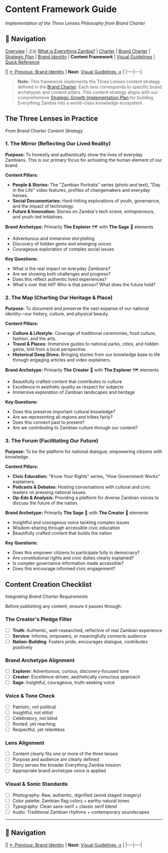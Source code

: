 # Content Framework Guide
*Implementation of the Three Lenses Philosophy from Brand Charter*

## 🧭 Navigation
[Overview](../../README.md) | 🇿🇲 [What is Everything Zambia?](../../EVERYTHING_ZAMBIA_DEFINITION.md) | [Charter](../CHARTER.md) | [Brand Charter](../BRAND_CHARTER.md) | [Strategic Plan](../STRATEGIC_GROWTH_IMPLEMENTATION_PLAN.md) | [Brand Identity](./brand-identity.md) | **Content Framework** | [Visual Guidelines](./visual-identity-guidelines.md) | [Quick Reference](./quick-reference.md)

|| [← Previous: Brand Identity](./brand-identity.md) | **Next:** [Visual Guidelines →](./visual-identity-guidelines.md) |
|---|---|

> **Note:** This framework implements the Three Lenses content strategy defined in the [Brand Charter](../BRAND_CHARTER.md). Each lens corresponds to specific brand archetypes and content pillars. This content strategy aligns with our comprehensive [Strategic Growth Implementation Plan](../STRATEGIC_GROWTH_IMPLEMENTATION_PLAN.md) for building Everything Zambia into a world-class knowledge ecosystem.

## The Three Lenses in Practice
*From Brand Charter Content Strategy*

### 1. The Mirror (Reflecting Our Lived Reality)
**Purpose:** To honestly and authentically show the lives of everyday Zambians. This is our primary focus for activating the human element of our brand.

**Content Pillars:**
- **People & Stories:** The "Zambian Portraits" series (photo and text), "Day in the Life" video features, profiles of changemakers and everyday heroes.
- **Social Documentaries:** Hard-hitting explorations of youth, governance, and the impact of technology.
- **Future & Innovation:** Stories on Zambia's tech scene, entrepreneurs, and youth-led initiatives.

**Brand Archetype:** Primarily **The Explorer** 🗺️ with **The Sage** 🦉 elements
- Adventurous and immersive storytelling
- Discovery of hidden gems and emerging voices
- Courageous exploration of complex social issues

**Key Questions:**
- What is the real impact on everyday Zambians?
- Are we showing both challenges and progress?
- Does this reflect authentic lived experiences?
- What's over that hill? Who is that person? What does the future hold?

### 2. The Map (Charting Our Heritage & Place)
**Purpose:** To document and preserve the vast expanse of our national identity—our history, culture, and physical beauty.

**Content Pillars:**
- **Culture & Lifestyle:** Coverage of traditional ceremonies, food culture, fashion, and the arts.
- **Travel & Places:** Immersive guides to national parks, cities, and hidden gems, told from a local perspective.
- **Historical Deep Dives:** Bringing stories from our knowledge base to life through engaging articles and video explainers.

**Brand Archetype:** Primarily **The Creator** 🎨 with **The Explorer** 🗺️ elements
- Beautifully crafted content that contributes to culture
- Excellence in aesthetic quality as respect for subjects
- Immersive exploration of Zambian landscapes and heritage

**Key Questions:**
- Does this preserve important cultural knowledge?
- Are we representing all regions and tribes fairly?
- Does this connect past to present?
- Are we contributing to Zambian culture through our content?

### 3. The Forum (Facilitating Our Future)
**Purpose:** To be the platform for national dialogue, empowering citizens with knowledge.

**Content Pillars:**
- **Civic Education:** "Know Your Rights" series, "How Government Works" explainers.
- **Podcasts & Debates:** Hosting conversations with cultural and civic leaders on pressing national issues.
- **Op-Eds & Analysis:** Providing a platform for diverse Zambian voices to discuss the future of the nation.

**Brand Archetype:** Primarily **The Sage** 🦉 with **The Creator** 🎨 elements
- Insightful and courageous voice tackling complex issues
- Wisdom-sharing through accessible civic education
- Beautifully crafted content that builds the nation

**Key Questions:**
- Does this empower citizens to participate fully in democracy?
- Are constitutional rights and civic duties clearly explained?
- Is complex governance information made accessible?
- Does this encourage informed civic engagement?

## Content Creation Checklist
*Integrating Brand Charter Requirements*

Before publishing any content, ensure it passes through:

### The Creator's Pledge Filter
- [ ] **Truth**: Authentic, well-researched, reflective of real Zambian experience
- [ ] **Service**: Informs, empowers, or meaningfully connects audience
- [ ] **Nation-Building**: Fosters pride, encourages dialogue, contributes positively

### Brand Archetype Alignment
- [ ] **Explorer**: Adventurous, curious, discovery-focused tone
- [ ] **Creator**: Excellence-driven, aesthetically conscious approach
- [ ] **Sage**: Insightful, courageous, truth-seeking voice

### Voice & Tone Check
- [ ] Patriotic, not political
- [ ] Insightful, not elitist
- [ ] Celebratory, not blind
- [ ] Rooted, yet reaching
- [ ] Respectful, yet relentless

### Lens Alignment
- [ ] Content clearly fits one or more of the three lenses
- [ ] Purpose and audience are clearly defined
- [ ] Story serves the broader Everything Zambia mission
- [ ] Appropriate brand archetype voice is applied

### Visual & Sonic Standards
- [ ] Photography: Raw, authentic, dignified (avoid staged imagery)
- [ ] Color palette: Zambian flag colors + earthy natural tones
- [ ] Typography: Clean sans-serif + classic serif blend
- [ ] Audio: Traditional Zambian rhythms + contemporary soundscapes

---

## 🧭 Navigation
|| [← Previous: Brand Identity](./brand-identity.md) | **Next:** [Visual Guidelines →](./visual-identity-guidelines.md) |
|---|---|